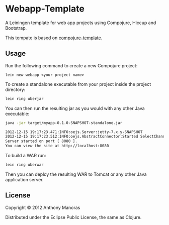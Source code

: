 # Webapp-Template

A Leiningen template for web app projects using Compojure, Hiccup and Bootstrap. 

This tempate is based on [compojure-template](https://github.com/yogthos/compojure-template). 

## Usage

Run the following command to create a new Compojure project:

    lein new webapp <your project name>

To create a standalone executable from your project inside the project directory:

```bash
lein ring uberjar
```

You can then run the resulting jar as you would with any other Java executable:

```bash
java -jar target/myapp-0.1.0-SNAPSHOT-standalone.jar

2012-12-15 19:17:23.471:INFO:oejs.Server:jetty-7.x.y-SNAPSHOT
2012-12-15 19:17:23.512:INFO:oejs.AbstractConnector:Started SelectChannelConnector@0.0.0.0:8080
Server started on port [ 8080 ].
You can view the site at http://localhost:8080
```

To build a WAR run:
```bash
lein ring uberwar
```
Then you can deploy the resulting WAR to Tomcat or any other Java application server.

## License

Copyright © 2012 Anthony Manoras

Distributed under the Eclipse Public License, the same as Clojure.

